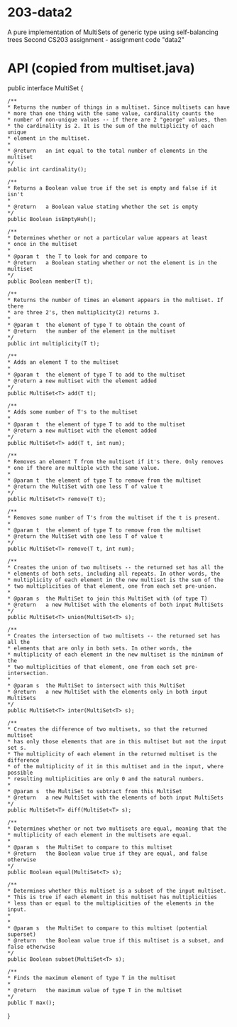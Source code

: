 # 203-data2
A pure implementation of MultiSets of generic type using self-balancing trees
Second CS203 assignment - assignment code "data2"

# API (copied from multiset.java)
public interface MultiSet<T implements Comparable> {

	/**
	* Returns the number of things in a multiset. Since multisets can have
	* more than one thing with the same value, cardinality counts the 
	* number of non-unique values -- if there are 2 "george" values, then
	* the cardinality is 2. It is the sum of the multiplicity of each unique
	* element in the multiset.
	*
	* @return   an int equal to the total number of elements in the multiset
	*/
	public int cardinality();

	/**
	* Returns a Boolean value true if the set is empty and false if it isn't
	*
	* @return   a Boolean value stating whether the set is empty
	*/
	public Boolean isEmptyHuh();

	/**
	* Determines whether or not a particular value appears at least
	* once in the multiset
	*
	* @param t  the T to look for and compare to
	* @return   a Boolean stating whether or not the element is in the multiset
	*/
	public Boolean member(T t);

	/**
	* Returns the number of times an element appears in the multiset. If there
	* are three 2's, then multiplicity(2) returns 3.
	*
	* @param t  the element of type T to obtain the count of
	* @return   the number of the element in the multiset
	*/
	public int multiplicity(T t);

	/**
	* Adds an element T to the multiset
	* 
	* @param t  the element of type T to add to the multiset
	* @return a new multiset with the element added
	*/
	public MultiSet<T> add(T t);

	/**
	* Adds some number of T's to the multiset
	* 
	* @param t  the element of type T to add to the multiset
	* @return a new multiset with the element added
	*/
	public MultiSet<T> add(T t, int num);

	/**
	* Removes an element T from the multiset if it's there. Only removes
	* one if there are multiple with the same value.
	*
	* @param t  the element of type T to remove from the multiset
	* @return the MultiSet with one less T of value t
	*/
	public MultiSet<T> remove(T t);

	/**
	* Removes some number of T's from the multiset if the t is present.
	*
	* @param t  the element of type T to remove from the multiset
	* @return the MultiSet with one less T of value t
	*/
	public MultiSet<T> remove(T t, int num);

	/**
	* Creates the union of two multisets -- the returned set has all the 
	* elements of both sets, including all repeats. In other words, the
	* multiplicity of each element in the new multiset is the sum of the
	* two multiplicities of that element, one from each set pre-union.
	*
	* @param s  the MultiSet to join this MultiSet with (of type T)
	* @return   a new MultiSet with the elements of both input MultiSets
	*/
	public MultiSet<T> union(MultiSet<T> s);

	/**
	* Creates the intersection of two multisets -- the returned set has all the 
	* elements that are only in both sets. In other words, the
	* multiplicity of each element in the new multiset is the minimum of the
	* two multiplicities of that element, one from each set pre-intersection.
	*
	* @param s  the MultiSet to intersect with this MultiSet
	* @return   a new MultiSet with the elements only in both input MultiSets
	*/
	public MultiSet<T> inter(MultiSet<T> s);

	/**
	* Creates the difference of two multisets, so that the returned multiset
	* has only those elements that are in this multiset but not the input set s.
	* The multiplicity of each element in the returned multiset is the difference
	* of the multiplicity of it in this multiset and in the input, where possible
	* resulting multiplicities are only 0 and the natural numbers. 
	*
	* @param s  the MultiSet to subtract from this MultiSet
	* @return   a new MultiSet with the elements of both input MultiSets
	*/
	public MultiSet<T> diff(MultiSet<T> s);

	/**
	* Determines whether or not two multisets are equal, meaning that the
	* multiplicity of each element in the multisets are equal.
	*
	* @param s  the MultiSet to compare to this multiset
	* @return   the Boolean value true if they are equal, and false otherwise
	*/
	public Boolean equal(MultiSet<T> s);

	/**
	* Determines whether this multiset is a subset of the input multiset.
	* This is true if each element in this multiset has multiplicities
	* less than or equal to the multiplicities of the elements in the input.
	* 
	*
	* @param s  the MultiSet to compare to this multiset (potential superset)
	* @return   the Boolean value true if this multiset is a subset, and false otherwise
	*/
	public Boolean subset(MultiSet<T> s);

	/**
	* Finds the maximum element of type T in the multiset
	*
	* @return   the maximum value of type T in the multiset
	*/
	public T max();

}